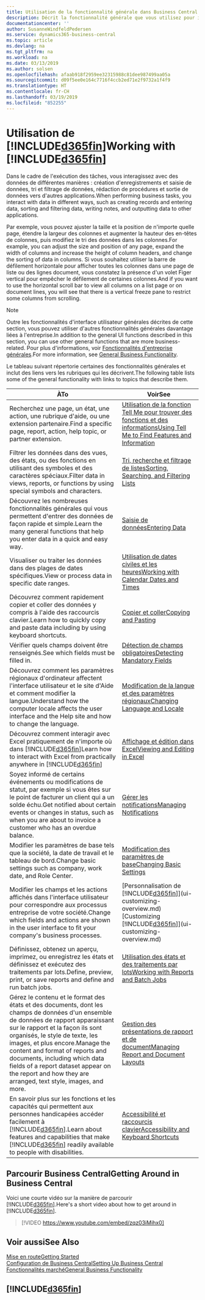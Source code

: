 ```yaml
---
title: Utilisation de la fonctionnalité générale dans Business Central | Microsoft Docs
description: Décrit la fonctionnalité générale que vous utilisez pour interagir avec des données dans Business Central, par exemple entrer les valeurs, trier les données, et modifier les vues.
documentationcenter: ''
author: SusanneWindfeldPedersen
ms.service: dynamics365-business-central
ms.topic: article
ms.devlang: na
ms.tgt_pltfrm: na
ms.workload: na
ms.date: 03/13/2019
ms.author: solsen
ms.openlocfilehash: afaab918f2959ee32315988c81dee987499aa05a
ms.sourcegitcommit: d09f5ee0e164c7716f4ccb2ed71e2f9732a1f4f9
ms.translationtype: HT
ms.contentlocale: fr-CH
ms.lasthandoff: 03/19/2019
ms.locfileid: "852255"
---
```

# <a name="working-with-included365finincludesd365finmdmd"></a><span data-ttu-id="3d1e8-103">Utilisation de [!INCLUDE[d365fin](includes/d365fin_md.md)]</span><span class="sxs-lookup"><span data-stu-id="3d1e8-103">Working with [!INCLUDE[d365fin](includes/d365fin_md.md)]</span></span>
<span data-ttu-id="3d1e8-104">Dans le cadre de l'exécution des tâches, vous interagissez avec des données de différentes manières : création d'enregistrements et saisie de données, tri et filtrage de données, rédaction de procédures et sortie de données vers d'autres applications.</span><span class="sxs-lookup"><span data-stu-id="3d1e8-104">When performing business tasks, you interact with data in different ways, such as creating records and entering data, sorting and filtering data, writing notes, and outputting data to other applications.</span></span>

<span data-ttu-id="3d1e8-105">Par exemple, vous pouvez ajuster la taille et la position de n'importe quelle page, étendre la largeur des colonnes et augmenter la hauteur des en-têtes de colonnes, puis modifiez le tri des données dans les colonnes.</span><span class="sxs-lookup"><span data-stu-id="3d1e8-105">For example, you can adjust the size and position of any page, expand the width of columns and increase the height of column headers, and change the sorting of data in columns.</span></span> <span data-ttu-id="3d1e8-106">Si vous souhaitez utiliser la barre de défilement horizontale pour afficher toutes les colonnes dans une page de liste ou des lignes document, vous constatez la présence d'un volet Figer vertical pour empêcher le défilement de certaines colonnes.</span><span class="sxs-lookup"><span data-stu-id="3d1e8-106">And if you want to use the horizontal scroll bar to view all columns on a list page or on document lines, you will see that there is a vertical freeze pane to restrict some columns from scrolling.</span></span>

> [!NOTE]
> <span data-ttu-id="3d1e8-107">Outre les fonctionnalités d'interface utilisateur générales décrites de cette section, vous pouvez utiliser d'autres fonctionnalités générales davantage liées à l'entreprise.</span><span class="sxs-lookup"><span data-stu-id="3d1e8-107">In addition to the general UI functions described in this section, you can use other general functions that are more business-related.</span></span> <span data-ttu-id="3d1e8-108">Pour plus d'informations, voir [Fonctionnalités d'entreprise générales](ui-across-business-areas.md).</span><span class="sxs-lookup"><span data-stu-id="3d1e8-108">For more information, see [General Business Functionality](ui-across-business-areas.md).</span></span>

<span data-ttu-id="3d1e8-109">Le tableau suivant répertorie certaines des fonctionnalités générales et inclut des liens vers les rubriques qui les décrivent.</span><span class="sxs-lookup"><span data-stu-id="3d1e8-109">The following table lists some of the general functionality with links to topics that describe them.</span></span>

| <span data-ttu-id="3d1e8-110">À</span><span class="sxs-lookup"><span data-stu-id="3d1e8-110">To</span></span> | <span data-ttu-id="3d1e8-111">Voir</span><span class="sxs-lookup"><span data-stu-id="3d1e8-111">See</span></span> |
| --- | --- |
| <span data-ttu-id="3d1e8-112">Recherchez une page, un état, une action, une rubrique d'aide, ou une extension partenaire.</span><span class="sxs-lookup"><span data-stu-id="3d1e8-112">Find a specific page, report, action, help topic, or partner extension.</span></span> |[<span data-ttu-id="3d1e8-113">Utilisation de la fonction Tell Me pour trouver des fonctions et des informations</span><span class="sxs-lookup"><span data-stu-id="3d1e8-113">Using Tell Me to Find Features and Information</span></span>](ui-search.md) |
| <span data-ttu-id="3d1e8-114">Filtrer les données dans des vues, des états, ou des fonctions en utilisant des symboles et des caractères spéciaux.</span><span class="sxs-lookup"><span data-stu-id="3d1e8-114">Filter data in views, reports, or functions by using special symbols and characters.</span></span> |[<span data-ttu-id="3d1e8-115">Tri, recherche et filtrage de listes</span><span class="sxs-lookup"><span data-stu-id="3d1e8-115">Sorting, Searching, and Filtering Lists</span></span>](ui-enter-criteria-filters.md) |
|<span data-ttu-id="3d1e8-116">Découvrez les nombreuses fonctionnalités générales qui vous permettent d'entrer des données de façon rapide et simple.</span><span class="sxs-lookup"><span data-stu-id="3d1e8-116">Learn the many general functions that help you enter data in a quick and easy way.</span></span>|[<span data-ttu-id="3d1e8-117">Saisie de données</span><span class="sxs-lookup"><span data-stu-id="3d1e8-117">Entering Data</span></span>](ui-enter-data.md)|
| <span data-ttu-id="3d1e8-118">Visualiser ou traiter les données dans des plages de dates spécifiques.</span><span class="sxs-lookup"><span data-stu-id="3d1e8-118">View or process data in specific date ranges.</span></span> |[<span data-ttu-id="3d1e8-119">Utilisation de dates civiles et les heures</span><span class="sxs-lookup"><span data-stu-id="3d1e8-119">Working with Calendar Dates and Times</span></span>](ui-enter-date-ranges.md) |
|<span data-ttu-id="3d1e8-120">Découvrez comment rapidement copier et coller des données y compris à l'aide des raccourcis clavier.</span><span class="sxs-lookup"><span data-stu-id="3d1e8-120">Learn how to quickly copy and paste data including by using keyboard shortcuts.</span></span>|[<span data-ttu-id="3d1e8-121">Copier et coller</span><span class="sxs-lookup"><span data-stu-id="3d1e8-121">Copying and Pasting</span></span>](ui-copy-paste.md)|
| <span data-ttu-id="3d1e8-122">Vérifier quels champs doivent être renseignés.</span><span class="sxs-lookup"><span data-stu-id="3d1e8-122">See which fields must be filled in.</span></span> |[<span data-ttu-id="3d1e8-123">Détection de champs obligatoires</span><span class="sxs-lookup"><span data-stu-id="3d1e8-123">Detecting Mandatory Fields</span></span>](ui-mandatory-fields.md) |
|<span data-ttu-id="3d1e8-124">Découvrez comment les paramètres régionaux d'ordinateur affectent l'interface utilisateur et le site d'Aide et comment modifier la langue.</span><span class="sxs-lookup"><span data-stu-id="3d1e8-124">Understand how the computer locale affects the user interface and the Help site and how to change the language.</span></span>|[<span data-ttu-id="3d1e8-125">Modification de la langue et des paramètres régionaux</span><span class="sxs-lookup"><span data-stu-id="3d1e8-125">Changing Language and Locale</span></span>](about-locale-language.md)|
|<span data-ttu-id="3d1e8-126">Découvrez comment interagir avec Excel pratiquement de n'importe où dans [!INCLUDE[d365fin](includes/d365fin_md.md)]</span><span class="sxs-lookup"><span data-stu-id="3d1e8-126">Learn how to interact with Excel from practically anywhere in [!INCLUDE[d365fin](includes/d365fin_md.md)]</span></span>|[<span data-ttu-id="3d1e8-127">Affichage et édition dans Excel</span><span class="sxs-lookup"><span data-stu-id="3d1e8-127">Viewing and Editing in Excel</span></span>](across-work-with-excel.md)|
|<span data-ttu-id="3d1e8-128">Soyez informé de certains événements ou modifications de statut, par exemple si vous êtes sur le point de facturer un client qui a un solde échu.</span><span class="sxs-lookup"><span data-stu-id="3d1e8-128">Get notified about certain events or changes in status, such as when you are about to invoice a customer who has an overdue balance.</span></span>|[<span data-ttu-id="3d1e8-129">Gérer les notifications</span><span class="sxs-lookup"><span data-stu-id="3d1e8-129">Managing Notifications</span></span>](ui-smart-notifications.md)|
| <span data-ttu-id="3d1e8-130">Modifier les paramètres de base tels que la société, la date de travail et le tableau de bord.</span><span class="sxs-lookup"><span data-stu-id="3d1e8-130">Change basic settings such as company, work date, and Role Center.</span></span> |[<span data-ttu-id="3d1e8-131">Modification des paramètres de base</span><span class="sxs-lookup"><span data-stu-id="3d1e8-131">Changing Basic Settings</span></span>](ui-change-basic-settings.md) |
| <span data-ttu-id="3d1e8-132">Modifier les champs et les actions affichés dans l'interface utilisateur pour correspondre aux processus entreprise de votre société.</span><span class="sxs-lookup"><span data-stu-id="3d1e8-132">Change which fields and actions are shown in the user interface to fit your company's business processes.</span></span> |<span data-ttu-id="3d1e8-133">[Personnalisation de [!INCLUDE[d365fin](includes/d365fin_md.md)]](ui-customizing-overview.md)</span><span class="sxs-lookup"><span data-stu-id="3d1e8-133">[Customizing [!INCLUDE[d365fin](includes/d365fin_md.md)]](ui-customizing-overview.md)</span></span> |
|<span data-ttu-id="3d1e8-134">Définissez, obtenez un aperçu, imprimez, ou enregistrez les états et définissez et exécutez des traitements par lots.</span><span class="sxs-lookup"><span data-stu-id="3d1e8-134">Define, preview, print, or save reports and define and run batch jobs.</span></span>|[<span data-ttu-id="3d1e8-135">Utilisation des états et des traitements par lots</span><span class="sxs-lookup"><span data-stu-id="3d1e8-135">Working with Reports and Batch Jobs</span></span>](ui-work-report.md)|
| <span data-ttu-id="3d1e8-136">Gérez le contenu et le format des états et des documents, dont les champs de données d'un ensemble de données de rapport apparaissant sur le rapport et la façon ils sont organisés, le style de texte, les images, et plus encore.</span><span class="sxs-lookup"><span data-stu-id="3d1e8-136">Manage the content and format of reports and documents, including which data fields of a report dataset appear on the report and how they are arranged, text style, images, and more.</span></span>|[<span data-ttu-id="3d1e8-137">Gestion des présentations de rapport et de document</span><span class="sxs-lookup"><span data-stu-id="3d1e8-137">Managing Report and Document Layouts</span></span>](ui-manage-report-layouts.md) |
|<span data-ttu-id="3d1e8-138">En savoir plus sur les fonctions et les capacités qui permettent aux personnes handicapées accéder facilement à [!INCLUDE[d365fin](includes/d365fin_md.md)].</span><span class="sxs-lookup"><span data-stu-id="3d1e8-138">Learn about features and capabilities that make [!INCLUDE[d365fin](includes/d365fin_md.md)] readily available to people with disabilities.</span></span>|[<span data-ttu-id="3d1e8-139">Accessibilité et raccourcis clavier</span><span class="sxs-lookup"><span data-stu-id="3d1e8-139">Accessibility and Keyboard Shortcuts</span></span>](ui-accessibility.md)|

## <a name="getting-around-in-business-central"></a><span data-ttu-id="3d1e8-140">Parcourir Business Central</span><span class="sxs-lookup"><span data-stu-id="3d1e8-140">Getting Around in Business Central</span></span>
<span data-ttu-id="3d1e8-141">Voici une courte vidéo sur la manière de parcourir [!INCLUDE[d365fin](includes/d365fin_md.md)].</span><span class="sxs-lookup"><span data-stu-id="3d1e8-141">Here's a short video about how to get around in [!INCLUDE[d365fin](includes/d365fin_md.md)].</span></span>

> [!VIDEO https://www.youtube.com/embed/zqz03iMihx0]

## <a name="see-also"></a><span data-ttu-id="3d1e8-142">Voir aussi</span><span class="sxs-lookup"><span data-stu-id="3d1e8-142">See Also</span></span>
[<span data-ttu-id="3d1e8-143">Mise en route</span><span class="sxs-lookup"><span data-stu-id="3d1e8-143">Getting Started</span></span>](product-get-started.md)  
[<span data-ttu-id="3d1e8-144">Configuration de Business Central</span><span class="sxs-lookup"><span data-stu-id="3d1e8-144">Setting Up Business Central</span></span>](setup.md)  
[<span data-ttu-id="3d1e8-145">Fonctionnalités marché</span><span class="sxs-lookup"><span data-stu-id="3d1e8-145">General Business Functionality</span></span>](ui-across-business-areas.md)  

## [!INCLUDE[d365fin](includes/free_trial_md.md)]  
